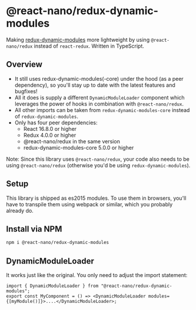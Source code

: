 # @react-nano/redux-dynamic-modules

Making [redux-dynamic-modules](https://github.com/microsoft/redux-dynamic-modules) more lightweight by using `@react-nano/redux` instead of `react-redux`.
Written in TypeScript.

## Overview

- It still uses redux-dynamic-modules(-core) under the hood (as a peer dependency), so you'll stay up to date with the latest features and bugfixes!
- All it does is supply a different `DynamicModuleLoader` component which leverages the power of hooks in combination with `@react-nano/redux`.
- All other imports can be taken from `redux-dynamic-modules-core` instead of `redux-dynamic-modules`.
- Only has four peer dependencies:
  - React 16.8.0 or higher
  - Redux 4.0.0 or higher
  - @react-nano/redux in the same version
  - redux-dynamic-modules-core 5.0.0 or higher

Note: Since this library uses `@react-nano/redux`, your code also needs to be using `@react-nano/redux` (otherwise you'd be using `redux-dynamic-modules`).

## Setup

This library is shipped as es2015 modules. To use them in browsers, you'll have to transpile them using webpack or similar, which you probably already do.

## Install via NPM

```bash
npm i @react-nano/redux-dynamic-modules
```

## DynamicModuleLoader

It works just like the original. You only need to adjust the import statement:

```tsx
import { DynamicModuleLoader } from "@react-nano/redux-dynamic-modules";
export const MyComponent = () => <DynamicModuleLoader modules={[myModule()]}>....</DynamicModuleLoader>;
```
